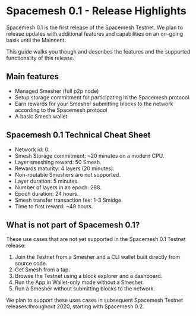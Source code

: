 # Spacemesh 0.1 - Release Highlights

Spacemesh 0.1 is the first release of the Spacemesh Testnet. We plan to release updates with additional features and capabilities on an on-going basis until the Mainnent.

This guide walks you though and describes the features and the supported functionality of this release.

## Main features
- Managed Smesher (full p2p node)
- Setup storage commitment for participating in the Spacemesh protocol
- Earn rewards for your Smesher submitting blocks to the network according to the Spacemesh protocol
- A basic Smesh wallet

## Spacemesh 0.1 Technical Cheat Sheet

- Network id: 0.
- Smesh Storage commitment:	~20 minutes on a modern CPU.
- Layer smeshing reward: 50 Smesh.
- Rewards maturity: 4 layers (20 minutes).
- Non-routable Smeshers are not supported.
- Layer duration: 5	minutes.
- Number of layers in an epoch:	288.
- Epoch duration: 24 hours.
- Smesh transfer transaction fee: 1-3 Smidge.
- Time to first reward: ~49 hours.


## What is not part of Spacemesh 0.1?

These use cases that are not yet supported in the Spacemesh 0.1 Testnet release:

1. Join the Testnet from a Smesher and a CLI wallet built directly from source code.
2. Get Smesh from a tap.
3. Browse the Testnet using a block explorer and a dashboard.
4. Run the App in Wallet-only mode without a Smesher.
5. Run a Smesher without submitting blocks to the network.

We plan to support these uses cases in subsequent Spacemesh Testnet releases throughout 2020, starting with Spacemesh 0.2.
